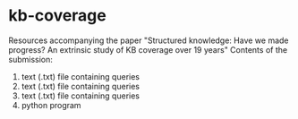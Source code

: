 # kb-coverage
Resources accompanying the paper "Structured knowledge: Have we made progress?  An extrinsic study of KB coverage over 19 years"
Contents of the submission:
  1. text (.txt) file containing queries
  2. text (.txt) file containing queries
  3. text (.txt) file containing queries
  4. python program 
